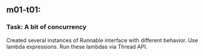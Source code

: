 ## m01-t01:

### Task: A bit of concurrency
Created several instances of Runnable interface with different behavior. 
Use lambda expressions. 
Run these lambdas via Thread API.
